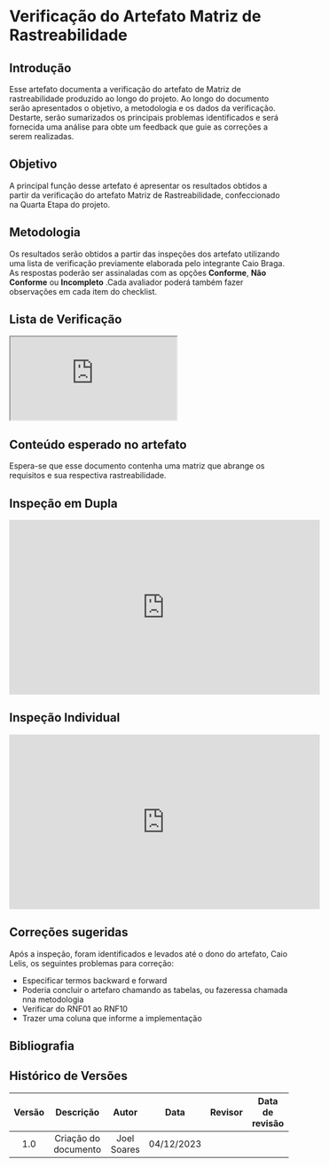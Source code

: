 # **Verificação do Artefato Matriz de Rastreabilidade**

## **Introdução**

Esse artefato documenta a verificação do artefato de Matriz de rastreabilidade produzido ao longo do projeto. Ao longo do documento serão apresentados o objetivo, a metodologia e os dados da verificação. Destarte, serão sumarizados os principais problemas  identificados e será fornecida uma análise para obte um feedback que guie as correções a serem realizadas.

## **Objetivo**

A principal função desse artefato é apresentar os resultados obtidos a partir da verificação do artefato Matriz de Rastreabilidade, confeccionado na Quarta Etapa do projeto.

## **Metodologia**

Os resultados serão obtidos a partir das inspeções dos artefato utilizando uma lista de verificação previamente elaborada pelo integrante Caio Braga. As respostas poderão ser assinaladas com as opções **Conforme**, **Não Conforme** ou **Incompleto** .Cada avaliador poderá também fazer observações em cada item do checklist.

## **Lista de Verificação**

<iframe src="https://docs.google.com/spreadsheets/d/e/2PACX-1vRCNyoZrr0ipXKdhcSYsW5_vAExZ4GaZ8mlkLZqjgnF9H0D7TYEyGbbGHYCwbYayjmg6RCvPlHhrsUG/pubhtml?gid=2065870682&amp;single=true&amp;widget=true&amp;headers=false"></iframe>

## **Conteúdo esperado no artefato**
Espera-se que esse documento contenha uma matriz que abrange os requisitos e sua respectiva rastreabilidade.

## **Inspeção em Dupla**


<iframe width="560" height="315" src="https://www.youtube.com/embed/DPvteaq0rTU" title="Reunião REQ Matriz de Rastreabilidade" frameborder="0" allow="accelerometer; autoplay; clipboard-write; encrypted-media; gyroscope; picture-in-picture; web-share" allowfullscreen></iframe>


## **Inspeção Individual** 
<iframe width="560" height="315" src="https://www.youtube.com/embed/wkC4mUpM8Q8" title="Individual REQ Matriz de rastreabilidade" frameborder="0" allow="accelerometer; autoplay; clipboard-write; encrypted-media; gyroscope; picture-in-picture; web-share" allowfullscreen></iframe>



## **Correções sugeridas**

Após a inspeção, foram identificados e levados até o dono do artefato, Caio Lelis, os seguintes problemas para correção:

- Especificar termos backward e forward
- Poderia concluir o artefaro chamando as tabelas, ou fazeressa chamada nna metodologia 
- Verificar do RNF01 ao RNF10
- Trazer uma coluna que informe a implementação

## **Bibliografia**

>
>
>

## **Histórico de Versões**

| Versão |          Descrição              |     Autor      |      Data      |   Revisor     |    Data de revisão    |  
|:------:|:-------------------------------:|:--------------:|:--------------:|:-------------:|:---------------------:|
|  1.0   | Criação do documento  |  Joel Soares  |   04/12/2023   ||   |